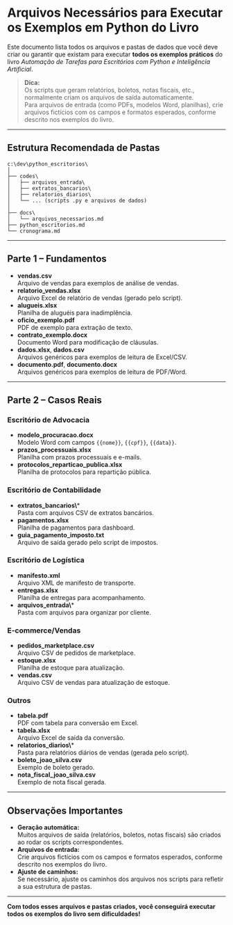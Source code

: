 # Arquivos Necessários para Executar os Exemplos em Python do Livro

Este documento lista todos os arquivos e pastas de dados que você deve criar ou garantir que existam para executar **todos os exemplos práticos** do livro _Automação de Tarefas para Escritórios com Python e Inteligência Artificial_.

> **Dica:**  
> Os scripts que geram relatórios, boletos, notas fiscais, etc., normalmente criam os arquivos de saída automaticamente.  
> Para arquivos de entrada (como PDFs, modelos Word, planilhas), crie arquivos fictícios com os campos e formatos esperados, conforme descrito nos exemplos do livro.

---

## Estrutura Recomendada de Pastas

```
c:\dev\python_escritorios\
│
├── codes\
│   ├── arquivos_entrada\
│   ├── extratos_bancarios\
│   ├── relatorios_diarios\
│   └── ... (scripts .py e arquivos de dados)
│
├── docs\
│   └── arquivos_necessarios.md
├── python_escritorios.md
└── cronograma.md
```

---

## Parte 1 – Fundamentos

- **vendas.csv**  
  Arquivo de vendas para exemplos de análise de vendas.
- **relatorio_vendas.xlsx**  
  Arquivo Excel de relatório de vendas (gerado pelo script).
- **alugueis.xlsx**  
  Planilha de aluguéis para inadimplência.
- **oficio_exemplo.pdf**  
  PDF de exemplo para extração de texto.
- **contrato_exemplo.docx**  
  Documento Word para modificação de cláusulas.
- **dados.xlsx**, **dados.csv**  
  Arquivos genéricos para exemplos de leitura de Excel/CSV.
- **documento.pdf**, **documento.docx**  
  Arquivos genéricos para exemplos de leitura de PDF/Word.

---

## Parte 2 – Casos Reais

### Escritório de Advocacia

- **modelo_procuracao.docx**  
  Modelo Word com campos `{{nome}}`, `{{cpf}}`, `{{data}}`.
- **prazos_processuais.xlsx**  
  Planilha com prazos processuais e e-mails.
- **protocolos_reparticao_publica.xlsx**  
  Planilha de protocolos para repartição pública.

### Escritório de Contabilidade

- **extratos_bancarios\\***  
  Pasta com arquivos CSV de extratos bancários.
- **pagamentos.xlsx**  
  Planilha de pagamentos para dashboard.
- **guia_pagamento_imposto.txt**  
  Arquivo de saída gerado pelo script de impostos.

### Escritório de Logística

- **manifesto.xml**  
  Arquivo XML de manifesto de transporte.
- **entregas.xlsx**  
  Planilha de entregas para acompanhamento.
- **arquivos_entrada\\***  
  Pasta com arquivos para organizar por cliente.

### E-commerce/Vendas

- **pedidos_marketplace.csv**  
  Arquivo CSV de pedidos de marketplace.
- **estoque.xlsx**  
  Planilha de estoque para atualização.
- **vendas.csv**  
  Arquivo CSV de vendas para atualização de estoque.

### Outros

- **tabela.pdf**  
  PDF com tabela para conversão em Excel.
- **tabela.xlsx**  
  Arquivo Excel de saída da conversão.
- **relatorios_diarios\\***  
  Pasta para relatórios diários de vendas (gerada pelo script).
- **boleto_joao_silva.csv**  
  Exemplo de boleto gerado.
- **nota_fiscal_joao_silva.csv**  
  Exemplo de nota fiscal gerada.

---

## Observações Importantes

- **Geração automática:**  
  Muitos arquivos de saída (relatórios, boletos, notas fiscais) são criados ao rodar os scripts correspondentes.
- **Arquivos de entrada:**  
  Crie arquivos fictícios com os campos e formatos esperados, conforme descrito nos exemplos do livro.
- **Ajuste de caminhos:**  
  Se necessário, ajuste os caminhos dos arquivos nos scripts para refletir a sua estrutura de pastas.

---

**Com todos esses arquivos e pastas criados, você conseguirá executar todos os exemplos do livro sem dificuldades!**

